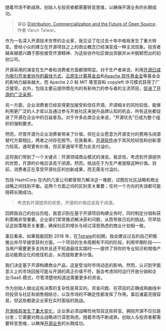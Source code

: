 
<!--
title: 开源的分发、商业化和未来
cover: https://cdn.thenewstack.io/media/2024/02/7b4a4264-dandelion-6253416_1280.jpg
-->

随着市场不断成熟，创始人与投资者都需要转变思维，以确保开源业务的长期成功。

> 译自 [Distribution, Commercialization and the Future of Open Source](https://thenewstack.io/distribution-commercialization-and-the-future-of-open-source/)，作者 Varun Talwar。

作为一名深入开源技术世界的企业家，我见证了在过去十年中格局发生了重大转变。曾经小众的建立在开源项目之上的商业概念已经演变成一种主流现象。投资者越来越感兴趣于那些接受开源精神、为这些协作社区做出贡献并从中脱颖而出的初创公司。

开源采用的演变在生产者和消费者方面都很明显。对于生产者来说，利用[开源已成为吸引开发者协作的最快方式](https://thenewstack.io/open-source-developers-are-securitys-new-front-line/)。[云原生计算基金会](https://cncf.io/?utm_content=inline-mention)和[Apache 软件基金会](https://www.apache.org/)等基金会的影响力越来越大，而 Apache 2.0 和 MIT 等宽容和 copyleft 许可模式获得了广泛接受。此外，包括主要云提供商在内的有影响力的参与者的主流项目，[促进了开源的广泛采用](https://thenewstack.io/open-source-contributions-on-the-rise-in-fintech-healthcare-and-government/)。

另一方面，企业消费者已经变得更加接受和信任开源。开源相关的风险较低、能够利用更广泛的人才库以及通过参与开放社区来提升品牌认知的机会，所有这些都促进了开源在企业中的日益普及。对于许多此类企业来说，“开源优先”已成为整个组织的强制要求。

然而，尽管开源为企业消费者带来了价值，但在企业愿意为开源支付的费用与闭源替代方案相比，两者之间存在脱节。在我看来，[开源软件](https://thenewstack.io/what-security-means-for-open-source-software/)由于其风险较低和创新潜力较高，通常更有价值，但买家通常不愿为此支付溢价。

这将我们带到了一个关键点：开源领域商业模式的演变。我坚信，考虑到开源提供的优势，开源的价格应该高于闭源。然而，挑战在于为生产者提取这种价值。目前，消费者正在享受开源社区的创新成果，而无需支付溢价。

包括 HashiCorp 在内的几家公司都曾努力解决这一难题，试图在社区战略和商业战略之间找到平衡。这两个方面之间的区别至关重要；任何一个方向的失误都可能阻碍长期成功。

> 考虑到开源提供的优势，开源的价格应该高于闭源。

回顾我自己的创业历程，我意识到在基于开源项目构建业务时，同时制定分销和获利策略非常重要。企业家们常常推迟解决获利问题，从而导致日后的挑战。尽早验证这些策略至关重要，确保社区的增长与经过深思熟虑的商业计划相一致。

事后看来，如果我能回到 2018 年，在[Tetrate](https://www.tetrate.io/?utm_content=inline-mention)的初期，我会建议过去的自己积极推出并尽早接受获利方面。一个项目的生命周期有不同的阶段，利用早期阶段——当用户需要更多支持并且还不知道最佳实践时——提供了将你的专业知识和增值产品功能商业化的绝佳机会，从而提取更多价值。

我们决定基于开源构建商业产品，这是受当时市场动态的影响。然而，认识到字面意义上的市场回报可能与开源的真正价值不符，我会考虑同时运行开放分销和企业/SaaS 模式，尽管清楚地知道这需要更多的资金。

作为创始人做出这些决策的复杂性是真实的。资金问题、在项目的正确成熟曲线中将投资与社区和销售相结合，以及市场的不确定性都发挥了作用。事后诸葛亮很容易，但这些都是企业家在实时面临的挑战。


[开源格局发生了重大变化](https://thenewstack.io/fight-climate-change-with-open-source/)，企业家必须战略性地驾驭这些转变。拥抱开源不仅仅是分发；它需要对商业战略进行深思熟虑。随着市场不断成熟，创始人与投资者都需要转变思维，以确保[开源业务](https://thenewstack.io/ebay-betting-on-open-source-is-great-for-your-business/)的长期成功。
